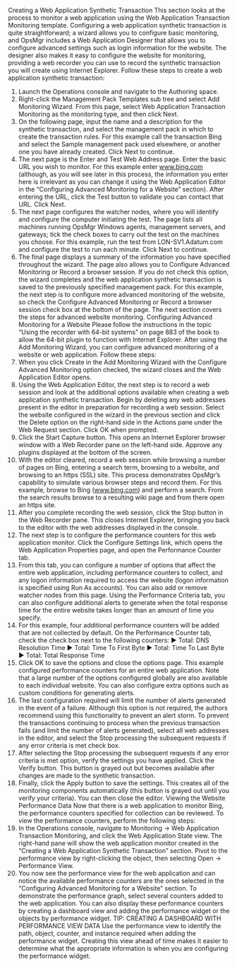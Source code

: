 Creating a Web Application Synthetic Transaction
This section looks at the process to monitor a web application using the Web Application Transaction Monitoring template. Configuring a web application synthetic transaction is quite straightforward; a wizard allows you to configure basic monitoring, and OpsMgr includes a Web Application Designer that allows you to configure advanced settings such as login information for the website. The designer also makes it easy to configure the website for monitoring, providing a web recorder you can use to record the synthetic transaction you will create using Internet Explorer. Follow these steps to create a web application synthetic transaction:
1. Launch the Operations console and navigate to the Authoring space.
2. Right-click the Management Pack Templates sub tree and select Add Monitoring Wizard. From this page, select Web Application Transaction Monitoring as the monitoring type, and then click Next.
3. On the following page, input the name and a description for the synthetic transaction, and select the management pack in which to create the transaction rules. For this example call the transaction Bing and select the Sample management pack used elsewhere, or another one you have already created. Click Next to continue.
4. The next page is the Enter and Test Web Address page. Enter the basic URL you wish to monitor. For this example enter www.bing.com (although, as you will see later in this process, the information you enter here is irrelevant as you can change it using the Web Application Editor in the “Configuring Advanced Monitoring for a Website” section). After entering the URL, click the Test button to validate you can contact that URL. Click Next.
5. The next page configures the watcher nodes, where you will identify and configure the computer initiating the test. The page lists all machines running OpsMgr Windows agents, management servers, and gateways; tick the check boxes to carry out the test on the machines you choose. For this example, run the test from LON-SV1.Adatum.com and configure the test to run each minute. Click Next to continue.
6. The final page displays a summary of the information you have specified throughout the wizard. The page also allows you to Configure Advanced Monitoring or Record a browser session. If you do not check this option, the wizard completes and the web application synthetic transaction is saved to the previously specified management pack. For this example, the next step is to configure more advanced monitoring of the website, so check the Configure Advanced Monitoring or Record a browser session check box at the bottom of the page. The next section covers the steps for advanced website monitoring.
Configuring Advanced Monitoring for a Website
Please follow the instructions in the topic “Using the recorder with 64-bit systems” on page 883 of the book to allow the 64-bit plugin to function with Internet Explorer.
After using the Add Monitoring Wizard, you can configure advanced monitoring of a website or web application. Follow these steps:
1. When you click Create in the Add Monitoring Wizard with the Configure Advanced Monitoring option checked, the wizard closes and the Web Application Editor opens.
2. Using the Web Application Editor, the next step is to record a web session and look at the additional options available when creating a web application synthetic transaction. Begin by deleting any web addresses present in the editor in preparation for recording a web session. Select the website configured in the wizard in the previous section and click the Delete option on the right-hand side in the Actions pane under the Web Request section. Click OK when prompted.
3. Click the Start Capture button. This opens an Internet Explorer browser window with a Web Recorder pane on the left-hand side. Approve any plugins displayed at the bottom of the screen.
4. With the editor cleared, record a web session while browsing a number of pages on Bing, entering a search term, browsing to a website, and browsing to an https (SSL) site. This process demonstrates OpsMgr’s capability to simulate various browser steps and record them. For this example, browse to Bing (www.bing.com) and perform a search. From the search results browse to a resulting wiki page and from there open an https site.
5. After you complete recording the web session, click the Stop button in the Web Recorder pane. This closes Internet Explorer, bringing you back to the editor with the web addresses displayed in the console.
6. The next step is to configure the performance counters for this web application monitor. Click the Configure Settings link, which opens the Web Application Properties page, and open the Performance Counter tab.
7. From this tab, you can configure a number of options that affect the entire web application, including performance counters to collect, and any logon information required to access the website (logon information is specified using Run As accounts). You can also add or remove watcher nodes from this page. Using the Performance Criteria tab, you can also configure additional alerts to generate when the total response time for the entire website takes longer than an amount of time you specify.
8. For this example, four additional performance counters will be added that are not collected by default. On the Performance Counter tab, check the check box next to the following counters:
▶ Total: DNS Resolution Time
▶ Total: Time To First Byte
▶ Total: Time To Last Byte
▶ Total: Total Response Time
9. Click OK to save the options and close the options page.
This example configured performance counters for an entire web application. Note that a large number of the options configured globally are also available to each individual website. You can also configure extra options such as custom conditions for generating alerts. 
10. The last configuration required will limit the number of alerts generated in the event of a failure. Although this option is not required, the authors recommend using this functionality to prevent an alert storm. To prevent the transactions continuing to process when the previous transaction fails (and limit the number of alerts generated), select all web addresses in the editor, and select the Stop processing the subsequent requests if any error criteria is met check box.
11. After selecting the Stop processing the subsequent requests if any error criteria is met option, verify the settings you have applied. Click the Verify button. This button is grayed out but becomes available after changes are made to the synthetic transaction.
12. Finally, click the Apply button to save the settings. This creates all of the monitoring components automatically (this button is grayed out until you verify your criteria). You can then close the editor.
Viewing the Website Performance Data
Now that there is a web application to monitor Bing, the performance counters specified for collection can be reviewed. To view the performance counters, perform the following steps:
1. In the Operations console, navigate to Monitoring -> Web Application Transaction Monitoring, and click the Web Application State view. The right-hand pane will show the web application monitor created in the “Creating a Web Application Synthetic Transaction” section. Pivot to the performance view by right-clicking the object, then selecting Open -> Performance View.
2. You now see the performance view for the web application and can notice the available performance counters are the ones selected in the “Configuring Advanced Monitoring for a Website” section. To demonstrate the performance graph, select several counters added to the web application. You can also display these performance counters by creating a dashboard view and adding the performance widget or the objects by performance widget.
TIP: CREATING A DASHBOARD WITH PERFORMANCE VIEW DATA   Use the performance view to identify the path, object, counter, and instance required when adding the performance widget. Creating this view ahead of time makes it easier to determine what the appropriate information is when you are configuring the performance widget.
